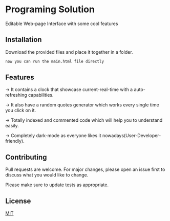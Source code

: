 # Programing Solution

Editable Web-page Interface with some cool features

## Installation


Download the provided files and place it together in a folder.


```bash
now you can run the main.html file directly
```

## Features

-> It contains a clock that showcase current-real-time with a auto-refreshing capabilities.

-> It also have a random quotes generator which works every single time you click on it.

-> Totally indexed and commented code which will help you to understand easily.

-> Completely dark-mode as everyone likes it nowadays(User-Developer-friendly).

## Contributing

Pull requests are welcome. For major changes, please open an issue first
to discuss what you would like to change.

Please make sure to update tests as appropriate.

## License

[MIT](https://choosealicense.com/licenses/mit/)
